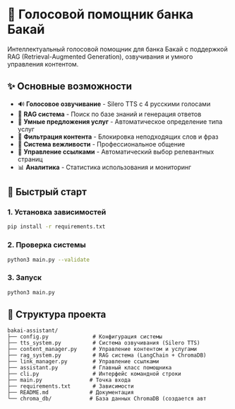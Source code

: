 # 🏦 Голосовой помощник банка Бакай

Интеллектуальный голосовой помощник для банка Бакай с поддержкой RAG (Retrieval-Augmented Generation), озвучивания и умного управления контентом.

## ✨ Основные возможности

- 🔊 **Голосовое озвучивание** - Silero TTS с 4 русскими голосами
- 🧠 **RAG система** - Поиск по базе знаний и генерация ответов
- 🎯 **Умные предложения услуг** - Автоматическое определение типа услуг
- 🚫 **Фильтрация контента** - Блокировка неподходящих слов и фраз
- 💬 **Система вежливости** - Профессиональное общение
- 🔗 **Управление ссылками** - Автоматический выбор релевантных страниц
- 📊 **Аналитика** - Статистика использования и мониторинг

## 🚀 Быстрый старт

### 1. Установка зависимостей

```bash
pip install -r requirements.txt
```

### 2. Проверка системы

```bash
python3 main.py --validate
```

### 3. Запуск

```bash
python3 main.py
```

## 📁 Структура проекта

```
bakai-assistant/
├── config.py              # Конфигурация системы
├── tts_system.py          # Система озвучивания (Silero TTS)
├── content_manager.py     # Управление контентом и услугами
├── rag_system.py          # RAG система (LangChain + ChromaDB)
├── link_manager.py        # Управление ссылками
├── assistant.py           # Главный класс помощника
├── cli.py                 # Интерфейс командной строки
├── main.py               # Точка входа
├── requirements.txt       # Зависимости
├── README.md             # Документация
└── chroma_db/            # База данных ChromaDB (создается авт
